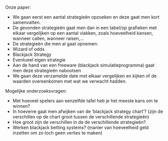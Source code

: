 Onze paper:
-	We gaan eerst een aantal strategieën opzoeken en deze gaat men kort samenvatten.
-	De gevonden strategieën gaat men dan in een tabel/op grafieken met elkaar vergelijken op een aantal vlakken, zoals hoeveelheid kansen, wanneer callen, wanneer raisen,…
-	De strategieën die men al gaat opnemen:
   - Wizard of odds
   - Blackjack Strategy
   - Eventueel eigen strategie
-	Aan de hand van een freeware (blackjack simulatieprogramma) gaat men deze strategieën nabootsen 
-	We gaan deze verzamelde date met elkaar vergelijken en kijken of de waarden overeenkomen met wat we verwacht hadden.

Mogelijke onderzoeksvragen:
-	Met hoeveel spelers aan eenzelfde tafel heb je het meeste kans om te winnen?
-	In hoeverre gaat men afwijken van de ‘blackjack strategy chart’? (zijn de verschillen op de chart groot tussen de verschillende strategieën)
-	Hoe groot zijn de verschillen in de de verschillende strategieën?
-  Werken blackjack betting systems? (manier van hoeveelheid geld inzetten om zo toch geen verlies te maken)


